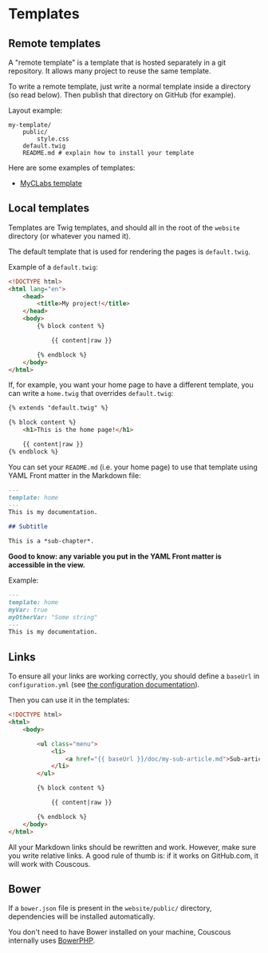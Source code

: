 # Templates


## Remote templates

A "remote template" is a template that is hosted separately in a git repository.
It allows many project to reuse the same template.

To write a remote template, just write a normal template inside a directory (so read below).
Then publish that directory on GitHub (for example).

Layout example:

```
my-template/
    public/
        style.css
    default.twig
    README.md # explain how to install your template
```

Here are some examples of templates:

- [MyCLabs template](https://github.com/myclabs/couscous-template)


## Local templates

Templates are Twig templates, and should all in the root of the `website` directory (or whatever you named it).

The default template that is used for rendering the pages is `default.twig`.

Example of a `default.twig`:

```html
<!DOCTYPE html>
<html lang="en">
    <head>
        <title>My project!</title>
    </head>
    <body>
        {% block content %}

            {{ content|raw }}

        {% endblock %}
    </body>
</html>
```

If, for example, you want your home page to have a different template, you can write a `home.twig`
that overrides `default.twig`:

```html
{% extends "default.twig" %}

{% block content %}
    <h1>This is the home page!</h1>

    {{ content|raw }}
{% endblock %}
```

You can set your `README.md` (i.e. your home page) to use that template using YAML Front matter in the Markdown file:

```markdown
---
template: home
---
This is my documentation.

## Subtitle

This is a *sub-chapter*.
```

**Good to know: any variable you put in the YAML Front matter is accessible in the view.**

Example:

```markdown
---
template: home
myVar: true
myOtherVar: "Some string"
---
This is my documentation.
```


## Links

To ensure all your links are working correctly, you should define a `baseUrl` in `configuration.yml`
(see [the configuration documentation](configuration.md)).

Then you can use it in the templates:

```html
<!DOCTYPE html>
<html>
    <body>

        <ul class="menu">
            <li>
                <a href="{{ baseUrl }}/doc/my-sub-article.md">Sub-article</a>
            </li>
        </ul>

        {% block content %}

            {{ content|raw }}

        {% endblock %}
    </body>
</html>
```

All your Markdown links should be rewritten and work. However, make sure you write relative links.
A good rule of thumb is: if it works on GitHub.com, it will work with Couscous.

## Bower

If a `bower.json` file is present in the `website/public/` directory, dependencies will be
installed automatically.

You don't need to have Bower installed on your machine, Couscous internally uses
[BowerPHP](http://bowerphp.org/).
